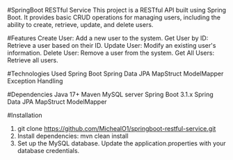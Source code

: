 #SpringBoot RESTful Service
This project is a RESTful API built using Spring Boot. It provides basic CRUD operations for managing users, including the ability to create, retrieve, update, and delete users.

#Features
Create User: Add a new user to the system.
Get User by ID: Retrieve a user based on their ID.
Update User: Modify an existing user's information.
Delete User: Remove a user from the system.
Get All Users: Retrieve all users.

#Technologies Used
Spring Boot 
Spring Data JPA
MapStruct
ModelMapper
Exception Handling

#Dependencies
Java 17+
Maven
MySQL server
Spring Boot 3.1.x
Spring Data JPA
MapStruct
ModelMapper

#Installation
1. git clone https://github.com/MichealO1/springboot-restful-service.git
2. Install dependencies:
   mvn clean install
3. Set up the MySQL database. Update the application.properties with your database credentials.